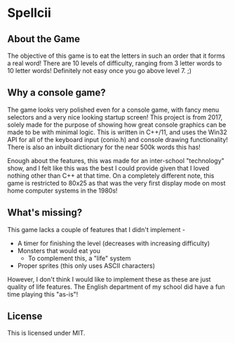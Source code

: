 # Spellcii

## About the Game

The objective of this game is to eat the letters in such an order that it forms a real word! There are 10 levels of difficulty, ranging from 3 letter words to 10 letter words! Definitely not easy once you go above level 7. ;)

## Why a console game?

The game looks very polished even for a console game, with fancy menu selectors and a very nice looking startup screen! This project is from 2017, solely made for the purpose of showing how great console graphics can be made to be with minimal logic. This is written in C++/11, and uses the Win32 API for all of the keyboard input (conio.h) and console drawing functionality! There is also an inbuilt dictionary for the near 500k words this has!

Enough about the features, this was made for an inter-school "technology" show, and I felt like this was the best I could provide given that I loved nothing other than C++ at that time. On a completely different note, this game is restricted to 80x25 as that was the very first display mode on most home computer systems in the 1980s!

## What's missing?

This game lacks a couple of features that I didn't implement -

- A timer for finishing the level (decreases with increasing difficulty)
- Monsters that would eat you
	- To complement this, a "life" system
- Proper sprites (this only uses ASCII characters)

However, I don't think I would like to implement these as these are just quality of life features. The English department of my school did have a fun time playing this "as-is"!


## License

This is licensed under MIT.

